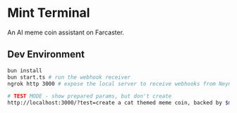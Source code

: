 # Mint Terminal

An AI meme coin assistant on Farcaster.

## Dev Environment

```sh
bun install
bun start.ts # run the webhook receiver
ngrok http 3000 # expose the local server to receive webhooks from Neynar
```

```sh
# TEST MODE - show prepared params, but don't create
http://localhost:3000/?test=create a cat themed meme coin, backed by $mfer
```
